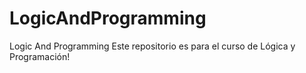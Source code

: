 # LogicAndProgramming
Logic And Programming
Este repositorio es para el curso de Lógica y Programación!
